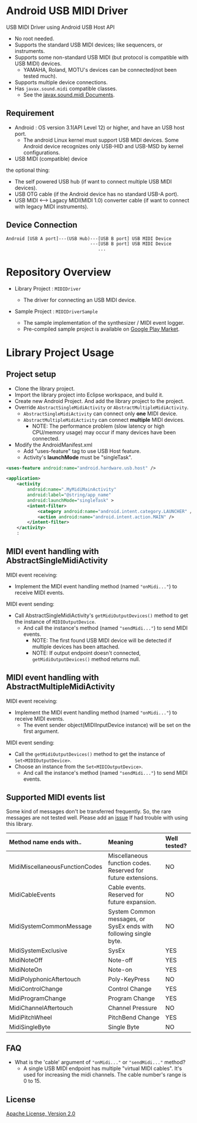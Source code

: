 Android USB MIDI Driver
====

USB MIDI Driver using Android USB Host API

- No root needed.
- Supports the standard USB MIDI devices; like sequencers, or instruments.
- Supports some non-standard USB MIDI (but protocol is compatible with USB MIDI) devices.
    - YAMAHA, Roland, MOTU's devices can be connected(not been tested much).
- Supports multiple device connections.
- Has `javax.sound.midi` compatible classes.
    - See the [javax.sound.midi Documents](javax.sound.midi.md).

Requirement
----
- Android : OS version 3.1(API Level 12) or higher, and have an USB host port.
    - The android Linux kernel must support USB MIDI devices. Some Android device recognizes only USB-HID and USB-MSD by kernel configurations.
- USB MIDI (compatible) device

the optional thing:

- The self powered USB hub (if want to connect multiple USB MIDI devices).
- USB OTG cable (if the Android device has no standard USB-A port).
- USB MIDI <--> Lagacy MIDI(MIDI 1.0) converter cable (if want to connect with legacy MIDI instruments).

Device Connection
----
```
Android [USB A port]---(USB Hub)---[USB B port] USB MIDI Device
                                ---[USB B port] USB MIDI Device 
                                   ...
```

Repository Overview
====
- Library Project : `MIDIDriver`
    - The driver for connecting an USB MIDI device.

- Sample Project : `MIDIDriverSample`
    - The sample implementation of the synthesizer / MIDI event logger.
    - Pre-compiled sample project is available on [Google Play Market](https://play.google.com/store/apps/details?id=jp.kshoji.driver.midi.sample).

Library Project Usage
====

Project setup
----

- Clone the library project.
- Import the library project into Eclipse workspace, and build it.
- Create new Android Project. And add the library project to the project.
- Override `AbstractSingleMidiActivity` or `AbstractMultipleMidiActivity`.
    - `AbstractSingleMidiActivity` can connect only **one** MIDI device.
    - `AbstractMultipleMidiActivity` can connect **multiple** MIDI devices.
        - NOTE: The performance problem (slow latency or high CPU/memory usage) may occur if many devices have been connected.
- Modify the AndroidManifest.xml
    - Add "uses-feature" tag to use USB Host feature.
    - Activity's **launchMode** must be "singleTask".

```xml
<uses-feature android:name="android.hardware.usb.host" /> 

<application>
    <activity
        android:name=".MyMidiMainActivity"
        android:label="@string/app_name"
        android:launchMode="singleTask" >
        <intent-filter>
            <category android:name="android.intent.category.LAUNCHER" />
            <action android:name="android.intent.action.MAIN" />
        </intent-filter>
    </activity>
    :
```

MIDI event handling with AbstractSingleMidiActivity
----

MIDI event receiving:

- Implement the MIDI event handling method (named `"onMidi..."`) to receive MIDI events.

MIDI event sending:

- Call AbstractSingleMidiActivity's `getMidiOutputDevices()` method to get the instance of `MIDIOutputDevice`.
    - And call the instance's method (named `"sendMidi..."`) to send MIDI events.
        - NOTE: The first found USB MIDI device will be detected if multiple devices has been attached.
        - NOTE: If output endpoint doesn't connected, `getMidiOutputDevices()` method returns null.


MIDI event handling with AbstractMultipleMidiActivity
----

MIDI event receiving:

- Implement the MIDI event handling method (named `"onMidi..."`) to receive MIDI events.
    - The event sender object(MIDIInputDevice instance) will be set on the first argument.

MIDI event sending:

- Call the `getMidiOutputDevices()` method to get the instance of `Set<MIDIOutputDevice>`.
- Choose an instance from the `Set<MIDIOutputDevice>`.
    - And call the instance's method (named `"sendMidi..."`) to send MIDI events.


Supported MIDI events list
----

Some kind of messages don't be transferred frequently. So, the rare messages are not tested well.
Please add an [issue](https://github.com/kshoji/USB-MIDI-Driver/issues/new) If had trouble with using this library.

| Method name ends with..         | Meaning                                                           | Well tested?    |
|:----                            |:----                                                              |:----            |
| MidiMiscellaneousFunctionCodes  | Miscellaneous function codes. Reserved for future extensions.     | NO              |
| MidiCableEvents                 | Cable events. Reserved for future expansion.                      | NO              |
| MidiSystemCommonMessage         | System Common messages, or SysEx ends with following single byte. | NO              |
| MidiSystemExclusive             | SysEx                                                             | YES             |
| MidiNoteOff                     | Note-off                                                          | YES             |
| MidiNoteOn                      | Note-on                                                           | YES             |
| MidiPolyphonicAftertouch        | Poly-KeyPress                                                     | NO              |
| MidiControlChange               | Control Change                                                    | YES             |
| MidiProgramChange               | Program Change                                                    | YES             |
| MidiChannelAftertouch           | Channel Pressure                                                  | NO              |
| MidiPitchWheel                  | PitchBend Change                                                  | YES             |
| MidiSingleByte                  | Single Byte                                                       | NO              |


FAQ
----
- What is the 'cable' argument of `"onMidi..."` or `"sendMidi..."` method?
    - A single USB MIDI endpoint has multiple "virtual MIDI cables". 
    It's used for increasing the midi channels. The cable number's range is 0 to 15.


License
----
[Apache License, Version 2.0](http://www.apache.org/licenses/LICENSE-2.0)
